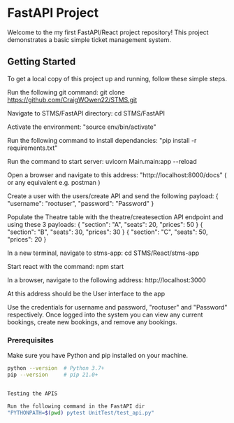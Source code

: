 # FastAPI Project

Welcome to the my first FastAPI/React project repository! This project demonstrates a basic simple ticket management system.

## Getting Started 

To get a local copy of this project up and running, follow these simple steps.

Run the following git command:
git clone https://github.com/CraigWOwen22/STMS.git

Navigate to STMS/FastAPI directory:
cd STMS/FastAPI

Activate the environment:
"source env/bin/activate"

Run the following command to install dependancies:
"pip install -r requirements.txt"

Run the command to start server:
uvicorn Main.main:app --reload

Open a browser and navigate to this address:
"http://localhost:8000/docs" ( or any equivalent e.g. postman )

Create a user with the users/create API and send the following payload:
{
  "username": "rootuser",
  "password": "Password"
}

Populate the Theatre table with the theatre/createsection API endpoint and using these 3 payloads:
{
  "section": "A",
  "seats": 20,
  "prices": 50
}
{
  "section": "B",
  "seats": 30,
  "prices": 30
}
{
  "section": "C",
  "seats": 50,
  "prices": 20
}

In a new terminal, navigate to stms-app:
cd STMS/React/stms-app

Start react with the command:
npm start

In a browser, navigate to the following address:
http://localhost:3000

At this address should be the User interface to the app

Use the credentials for username and password, "rootuser" and "Password" respectively.
Once logged into the system you can view any current bookings, create new bookings,
and remove any bookings.

### Prerequisites

Make sure you have Python and pip installed on your machine. 

```bash
python --version  # Python 3.7+
pip --version     # pip 21.0+


Testing the APIS

Run the following command in the FastAPI dir
"PYTHONPATH=$(pwd) pytest UnitTest/test_api.py"








